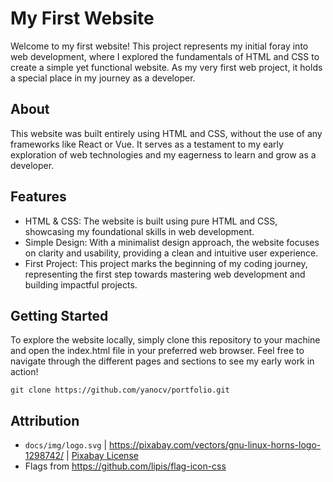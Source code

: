 # My First Website

Welcome to my first website! This project represents my initial foray into web development, where I explored the fundamentals of HTML and CSS to create a simple yet functional website. As my very first web project, it holds a special place in my journey as a developer.

## About

This website was built entirely using HTML and CSS, without the use of any frameworks like React or Vue. It serves as a testament to my early exploration of web technologies and my eagerness to learn and grow as a developer.

## Features

- HTML & CSS: The website is built using pure HTML and CSS, showcasing my foundational skills in web development.
- Simple Design: With a minimalist design approach, the website focuses on clarity and usability, providing a clean and intuitive user experience.
- First Project: This project marks the beginning of my coding journey, representing the first step towards mastering web development and building impactful projects.

## Getting Started

To explore the website locally, simply clone this repository to your machine and open the index.html file in your preferred web browser. Feel free to navigate through the different pages and sections to see my early work in action!
```
git clone https://github.com/yanocv/portfolio.git
```

## Attribution

- `docs/img/logo.svg` | https://pixabay.com/vectors/gnu-linux-horns-logo-1298742/ | [Pixabay License](https://pixabay.com/service/license/)
- Flags from https://github.com/lipis/flag-icon-css
